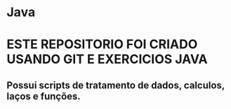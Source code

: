 # Java

<H1> ESTE REPOSITORIO FOI CRIADO USANDO GIT E EXERCICIOS JAVA</H1>

<h2>Possui scripts de tratamento de dados, calculos, laços e funções.</h2>

